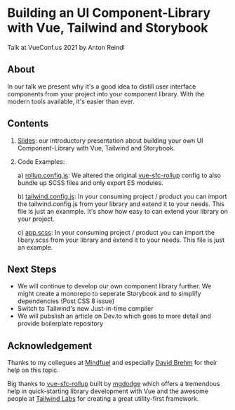 # Building an UI Component-Library with Vue, Tailwind and Storybook

Talk at VueConf.us 2021 by Anton Reindl

## About

In our talk we present why it's a good idea to distill user interface components from your project into your component library. With the modern tools available, it's easier than ever.

## Contents

1. [Slides](): our introductory presentation about building your own UI Component-Library with Vue, Tailwind and Storybook.

2. Code Examples:

   a) [rollup.config.js](https://github.com/areindl/vueconf-build-a-component-library/blob/main/examples/rollup.config.js): We altered the original [vue-sfc-rollup](https://github.com/team-innovation/vue-sfc-rollup) config to also bundle up SCSS files and only export ES modules.

   b) [tailwind.config.js](https://github.com/areindl/vueconf-build-a-component-library/blob/main/examples/tailwind.config.js): In your consuming project / product you can import the tailwind.config.js from your library and extend it to your needs. This file is just an exanmple. It's show how easy to can extend your library on your project.

   c) [app.scss](https://github.com/areindl/vueconf-build-a-component-library/blob/main/examples/app.scss): In your consuming project / product you can import the libary.scss from your library and extend it to your needs. This file is just an example.

## Next Steps

- We will continue to develop our own component library further. We might create a monorepo to seperate Storybook and to simplify dependencies (Post CSS 8 issue)
- Switch to Tailwind's new Just-in-time compiler
- We will pubslish an article on Dev.to which goes to more detail and provide boilerplate repository

## Acknowledgement

Thanks to my collegues at [Mindfuel](htttps://mindfuel.ai) and especially [David Brehm](https://github.com/David-Brehm) for their help on this topic.

Big thanks to [vue-sfc-rollup](https://github.com/team-innovation/vue-sfc-rollup) built by [mgdodge](https://github.com/mgdodge) which offers a tremendous help in quick-starting library development with Vue and the awesome people at [Tailwind Labs](https://tailwindcss.com) for creating a great utility-first framework.
